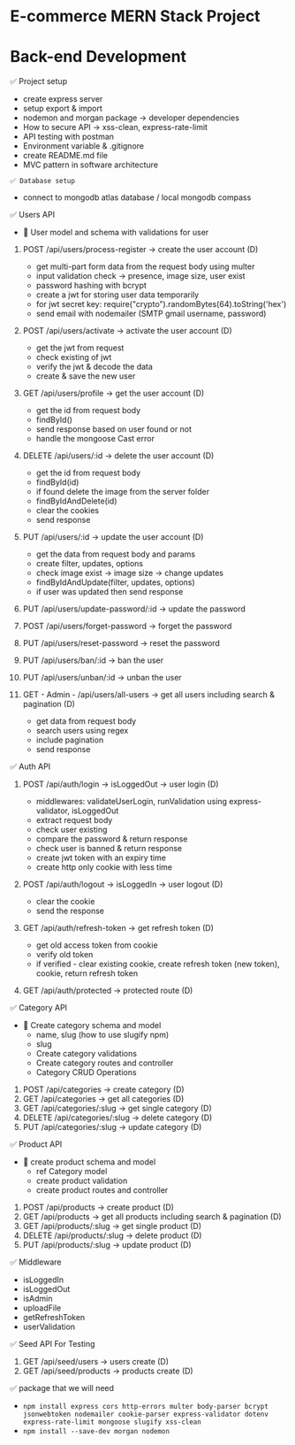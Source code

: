 # E-commerce MERN Stack Project
# Back-end Development


✅ Project setup
   - create express server
   - setup export & import
   - nodemon and morgan package -> developer dependencies
   - How to secure API -> xss-clean, express-rate-limit
   - API testing with postman
   - Environment variable & .gitignore
   - create README.md file
   - MVC pattern in software architecture


`✅ Database setup`
   - connect to mongodb atlas database / local mongodb compass


✅ Users API
 - 🔖 User model and schema with validations for user

1. POST /api/users/process-register -> create the user account (D)
    - get multi-part form data from the request body using multer
    - input validation check -> presence, image size, user exist
    - password hashing with bcrypt
    - create a jwt for storing user data temporarily
    - for jwt secret key: require("crypto").randomBytes(64).toString('hex')
    - send email with nodemailer (SMTP gmail username, password)

2. POST /api/users/activate -> activate the user account (D)
    - get the jwt from request
    - check existing of jwt
    - verify the jwt & decode the data
    - create & save the new user

3. GET /api/users/profile -> get the user account (D)
    - get the id from request body
    - findById()
    - send response based on user found or not
    - handle the mongoose Cast error

4. DELETE /api/users/:id -> delete the user account (D)
    - get the id from request body
    - findById(id)
    - if found delete the image from the server folder
    - findByIdAndDelete(id)
    - clear the cookies
    - send response

5. PUT /api/users/:id -> update the user account (D)
    - get the data from request body and params
    - create filter, updates, options
    - check image exist -> image size -> change updates
    - findByIdAndUpdate(filter, updates, options)
    - if user was updated then send response

6. PUT /api/users/update-password/:id -> update the password
7. POST /api/users/forget-password -> forget the password
8. PUT /api/users/reset-password -> reset the password
9. PUT /api/users/ban/:id -> ban the user
10. PUT /api/users/unban/:id -> unban the user

11. GET - Admin - /api/users/all-users -> get all users including search & pagination (D)
    - get data from request body
    - search users using regex
    - include pagination
    - send response


✅ Auth API
1. POST /api/auth/login -> isLoggedOut -> user login (D)
    - middlewares: validateUserLogin, runValidation using express-validator, isLoggedOut
    - extract request body
    - check user existing
    - compare the password & return response
    - check user is banned & return response
    - create jwt token with an expiry time
    - create http only cookie with less time

2. POST /api/auth/logout -> isLoggedIn -> user logout (D)
    - clear the cookie
    - send the response

3. GET /api/auth/refresh-token -> get refresh token (D)
    - get old access token from cookie
    - verify old token
    - if verified - clear existing cookie, create refresh token (new token), cookie, return refresh token

4. GET /api/auth/protected -> protected route (D)


✅ Category API
 - 🔖 Create category schema and model
    - name, slug (how to use slugify npm)
    - slug
    - Create category validations
    - Create category routes and controller
    - Category CRUD Operations

1. POST /api/categories -> create category (D)
2. GET /api/categories ->  get all categories (D)
3. GET /api/categories/:slug -> get single category (D)
4. DELETE /api/categories/:slug -> delete category (D)
5. PUT /api/categories/:slug -> update category (D)


✅ Product API
 - 🔖 create product schema and model
    - ref Category model
    - create product validation
    - create product routes and controller

1. POST /api/products -> create product (D)
2. GET /api/products -> get all products including search & pagination (D)
3. GET /api/products/:slug -> get single product (D)
4. DELETE /api/products/:slug -> delete product (D)
5. PUT /api/products/:slug -> update product (D)


✅ Middleware
   - isLoggedIn
   - isLoggedOut
   - isAdmin
   - uploadFile
   - getRefreshToken
   - userValidation


✅ Seed API For Testing 
1. GET /api/seed/users -> users create (D)
2. GET /api/seed/products -> products create (D)


✅ package that we will need
 - `npm install express cors http-errors multer body-parser bcrypt jsonwebtoken nodemailer cookie-parser express-validator dotenv express-rate-limit mongoose slugify xss-clean`
 - `npm install --save-dev morgan nodemon`
  